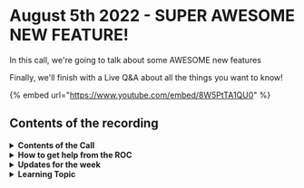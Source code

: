 # August 5th 2022 - SUPER AWESOME NEW FEATURE!

In this call, we're going to talk about some AWESOME new features

Finally, we'll finish with a Live Q\&A about all the things you want to know!

{% embed url="https://www.youtube.com/embed/8W5PtTA1QU0" %}

## Contents of the recording

<details>

<summary><strong>Contents of the Call</strong></summary>

This call is for people who are interested in building their own workflows. We will talk about the platform, news, some training, and any Q\&A. As always, feel free to unmute and interrupt us, this is an interactive call!

</details>

<details>

<summary><strong>How to get help from the ROC</strong></summary>

How to get help - Engage the ROC in Slack - Email support coming soon! - \[FUTURE] Live chat in the app - Would this be helpful to people? - Documentation - https://rewst.help - Feature Requests - https://rewst.canny.io/

</details>

<details>

<summary><strong>Updates for the week</strong></summary>

* Connectwise Control
* HTTP Request Action changes!
  * support for raw body
  * Support for uploading files! (source within workflow or from external URLs)
* CyberCNS Bug Fixes (their new architecture has broken some stuff)
* Monaco Improvements: More autocomplete hints!
* regex\_findall filter
* Publish Result As
* Live views of Results pages as websocket / fix for workflow logs not showing properly after WF changes
* Removed incomplete/unused Integrations from setup page
* Data Transform Actions!!

</details>

<details>

<summary><strong>Learning Topic</strong></summary>

* Demo of New Transform Actions!

</details>
